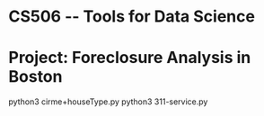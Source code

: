 # CS506 -- Tools for Data Science 
# Project: Foreclosure Analysis in Boston


python3 cirme+houseType.py
python3 311-service.py
